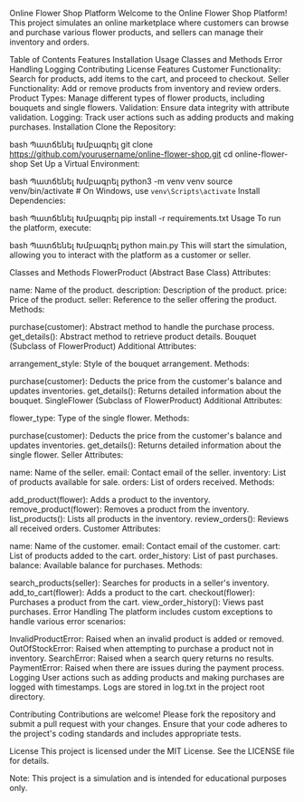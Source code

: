 Online Flower Shop Platform
Welcome to the Online Flower Shop Platform! This project simulates an online marketplace where customers can browse and purchase various flower products, and sellers can manage their inventory and orders.

Table of Contents
Features
Installation
Usage
Classes and Methods
Error Handling
Logging
Contributing
License
Features
Customer Functionality: Search for products, add items to the cart, and proceed to checkout.
Seller Functionality: Add or remove products from inventory and review orders.
Product Types: Manage different types of flower products, including bouquets and single flowers.
Validation: Ensure data integrity with attribute validation.
Logging: Track user actions such as adding products and making purchases.
Installation
Clone the Repository:

bash
Պատճենել
Խմբագրել
git clone https://github.com/yourusername/online-flower-shop.git
cd online-flower-shop
Set Up a Virtual Environment:

bash
Պատճենել
Խմբագրել
python3 -m venv venv
source venv/bin/activate  # On Windows, use `venv\Scripts\activate`
Install Dependencies:

bash
Պատճենել
Խմբագրել
pip install -r requirements.txt
Usage
To run the platform, execute:

bash
Պատճենել
Խմբագրել
python main.py
This will start the simulation, allowing you to interact with the platform as a customer or seller.

Classes and Methods
FlowerProduct (Abstract Base Class)
Attributes:

name: Name of the product.
description: Description of the product.
price: Price of the product.
seller: Reference to the seller offering the product.
Methods:

purchase(customer): Abstract method to handle the purchase process.
get_details(): Abstract method to retrieve product details.
Bouquet (Subclass of FlowerProduct)
Additional Attributes:

arrangement_style: Style of the bouquet arrangement.
Methods:

purchase(customer): Deducts the price from the customer's balance and updates inventories.
get_details(): Returns detailed information about the bouquet.
SingleFlower (Subclass of FlowerProduct)
Additional Attributes:

flower_type: Type of the single flower.
Methods:

purchase(customer): Deducts the price from the customer's balance and updates inventories.
get_details(): Returns detailed information about the single flower.
Seller
Attributes:

name: Name of the seller.
email: Contact email of the seller.
inventory: List of products available for sale.
orders: List of orders received.
Methods:

add_product(flower): Adds a product to the inventory.
remove_product(flower): Removes a product from the inventory.
list_products(): Lists all products in the inventory.
review_orders(): Reviews all received orders.
Customer
Attributes:

name: Name of the customer.
email: Contact email of the customer.
cart: List of products added to the cart.
order_history: List of past purchases.
balance: Available balance for purchases.
Methods:

search_products(seller): Searches for products in a seller's inventory.
add_to_cart(flower): Adds a product to the cart.
checkout(flower): Purchases a product from the cart.
view_order_history(): Views past purchases.
Error Handling
The platform includes custom exceptions to handle various error scenarios:

InvalidProductError: Raised when an invalid product is added or removed.
OutOfStockError: Raised when attempting to purchase a product not in inventory.
SearchError: Raised when a search query returns no results.
PaymentError: Raised when there are issues during the payment process.
Logging
User actions such as adding products and making purchases are logged with timestamps. Logs are stored in log.txt in the project root directory.

Contributing
Contributions are welcome! Please fork the repository and submit a pull request with your changes. Ensure that your code adheres to the project's coding standards and includes appropriate tests.

License
This project is licensed under the MIT License. See the LICENSE file for details.

Note: This project is a simulation and is intended for educational purposes only.


